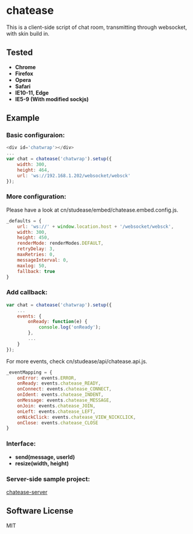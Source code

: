 # chatease

This is a client-side script of chat room, transmitting through websocket, with skin build in.


## Tested

* **Chrome**
* **Firefox**
* **Opera**
* **Safari**
* **IE10-11, Edge**
* **IE5-9 (With modified sockjs)**


## Example

### Basic configuraion:

```js
<div id='chatwrap'></div>
...
var chat = chatease('chatwrap').setup({
	width: 300,
	height: 464,
	url: 'ws://192.168.1.202/websocket/websck'
});
```

### More configuration:

Please have a look at cn/studease/embed/chatease.embed.config.js.

```js
_defaults = {
	url: 'ws://' + window.location.host + '/websocket/websck',
	width: 300,
	height: 450,
	renderMode: renderModes.DEFAULT,
	retryDelay: 3,
	maxRetries: 0,
	messageInterval: 0,
	maxlog: 50,
	fallback: true
}
```

### Add callback:

```js
var chat = chatease('chatwrap').setup({
	...
	events: {
		onReady: function(e) {
			console.log('onReady');
		},
		...
	}
});
```

For more events, check cn/studease/api/chatease.api.js.

```js
_eventMapping = {
	onError: events.ERROR,
	onReady: events.chatease_READY,
	onConnect: events.chatease_CONNECT,
	onIdent: events.chatease_INDENT,
	onMessage: events.chatease_MESSAGE,
	onJoin: events.chatease_JOIN,
	onLeft: events.chatease_LEFT,
	onNickClick: events.chatease_VIEW_NICKCLICK,
	onClose: events.chatease_CLOSE
}
```

### Interface:

* **send(message, userId)**
* **resize(width, height)**

### Server-side sample project:

[chatease-server](https://github.com/studease/chatease-server)


## Software License

MIT
